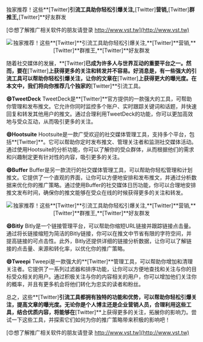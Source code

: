 独家推荐！这些**[Twitter]**引流工具助你轻松引爆关注,**[Twitter]**营销,**[Twitter]**群推王,**[Twitter]**好友群发

[😍想了解推广相关软件的朋友请登录 http://www.vst.tw](http://www.vst.tw)

 <center><img src="https://vst.tw/MP4/tuiguang/png/1.png" alt="独家推荐！这些**[Twitter]**引流工具助你轻松引爆关注,**[Twitter]**营销,**[Twitter]**群推王,**[Twitter]**好友群发"></center>

随着社交媒体的发展，**[Twitter]**已成为许多人与世界互动的重要平台之一。然而，要在**[Twitter]**上获得更多的关注和转发并不容易。好消息是，有一些强大的引流工具可以帮助你轻松引爆关注，让你的文章在**[Twitter]**上获得更大的曝光度。在本文中，我们将向你推荐几个独家的**[Twitter]**引流工具。

**😄TweetDeck**
TweetDeck是**[Twitter]**官方提供的一款强大的工具，可帮助你管理和发布推文。它允许你同时监控多个账户、实时跟踪关键词和话题，并快速回复和转发其他用户的推文。通过合理利用TweetDeck的功能，你可以更加高效地与受众互动，从而吸引更多的关注。

**😄Hootsuite**
Hootsuite是一款广受欢迎的社交媒体管理工具，支持多个平台，包括**[Twitter]**。它可以帮助你定时发布推文、管理关注者和监测社交媒体活动。通过使用Hootsuite的分析功能，你可以了解你的受众群体，从而根据他们的需求和兴趣制定更有针对性的内容，吸引更多的关注。

**😄Buffer**
Buffer是另一款流行的社交媒体管理工具，可以帮助你轻松管理和计划推文。它提供了一个直观的界面，让你可以方便地安排和发布推文，并通过分析数据来优化你的推广策略。通过使用Buffer的社交媒体日历功能，你可以合理地安排推文发布时间，确保你的推文能够在受众在线的时候获得更多的关注和转发。

 <center><img src="https://vst.tw/MP4/tuiguang/png/1.png" alt="独家推荐！这些**[Twitter]**引流工具助你轻松引爆关注,**[Twitter]**营销,**[Twitter]**群推王,**[Twitter]**好友群发"></center>

**😄Bitly**
Bitly是一个链接管理平台，可以帮助你缩短URL链接并跟踪链接点击量。通过将长链接缩短为简洁的Bitly链接，你可以在推文中节省有限的字符空间，并提高链接的可点击性。此外，Bitly还提供详细的链接分析数据，让你可以了解链接的点击量、来源和转化率，以优化你的推广策略。

**😄Tweepi**
Tweepi是一款强大的**[Twitter]**管理工具，可以帮助你增加和清理关注者。它提供了一系列过滤器和排序功能，让你可以方便地查找和关注与你的目标受众相关的用户。通过积极关注与你的内容相关的用户，你可以增加他们关注你的概率，并且有更多机会将他们转化为忠实的读者和粉丝。

总之，这些**[Twitter]**引流工具都拥有独特的功能和优势，可以帮助你轻松引爆关注，提高文章的曝光度。无论你是个人博主还是企业营销人员，合理利用这些工具，结合优质内容，将能够在**[Twitter]**上获得更多的关注，拓展你的影响力。尝试一下这些工具，并探索它们如何为你的推广策略带来积极的影响吧！

[😍想了解推广相关软件的朋友请登录 http://www.vst.tw](http://www.vst.tw)



